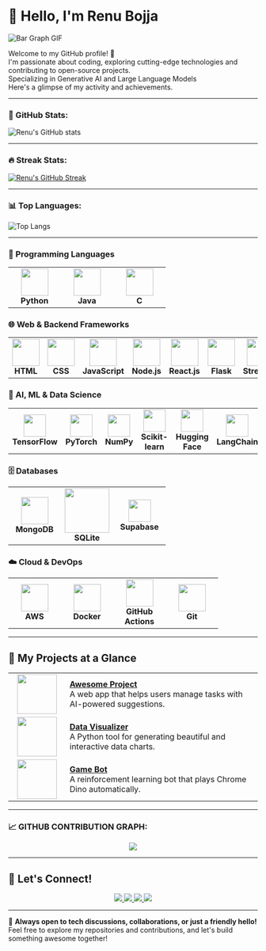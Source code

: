 # 👋 Hello, I'm Renu Bojja

![Bar Graph GIF](https://user-images.githubusercontent.com/74038190/212284100-561aa473-3905-4a80-b561-0d28506553ee.gif)

Welcome to my GitHub profile! 🌟  
I'm passionate about coding, exploring cutting-edge technologies and contributing to open-source projects.   
Specializing in Generative AI and Large Language Models   
Here's a glimpse of my activity and achievements.  

---

### 🚀 GitHub Stats:
![Renu's GitHub stats](https://github-readme-stats.vercel.app/api?username=b21renu&show=reviews,discussions_started,discussions_answered,prs_merged,prs_merged_percentage_icons=true&theme=radical)

---

### 🔥 Streak Stats:
[![Renu's GitHub Streak](https://streak-stats.demolab.com?user=b21renu&theme=radical)](https://git.io/streak-stats)

---

### 📊 Top Languages:
![Top Langs](https://github-readme-stats.vercel.app/api/top-langs/?username=b21renu&layout=compact&theme=radical)

---

<!-- 🛠️ Tools & Technology -->

<h3>🚀 Programming Languages</h3>
<table align="center">
  <tr>
    <td align="center" width="90"><img src="https://go-skill-icons.vercel.app/api/icons?i=python" width="55"/><br><b>Python</b></td>
    <td align="center" width="90"><img src="https://go-skill-icons.vercel.app/api/icons?i=java" width="55"/><br><b>Java</b></td>
    <td align="center" width="90"><img src="https://go-skill-icons.vercel.app/api/icons?i=c" width="55"/><br><b>C</b></td>
  </tr>
</table>

<h3>🌐 Web & Backend Frameworks</h3>
<table align="center">
  <tr>
    <td align="center" width="90"><img src="https://go-skill-icons.vercel.app/api/icons?i=html" width="55"/><br><b>HTML</b></td>
    <td align="center" width="90"><img src="https://go-skill-icons.vercel.app/api/icons?i=css" width="55"/><br><b>CSS</b></td>
    <td align="center" width="90"><img src="https://go-skill-icons.vercel.app/api/icons?i=javascript" width="55"/><br><b>JavaScript</b></td>
    <td align="center" width="90"><img src="https://go-skill-icons.vercel.app/api/icons?i=nodejs" width="55"/><br><b>Node.js</b></td>
    <td align="center" width="90"><img src="https://go-skill-icons.vercel.app/api/icons?i=react" width="55"/><br><b>React.js</b></td>
    <td align="center" width="90"><img src="https://go-skill-icons.vercel.app/api/icons?i=flask" width="55"/><br><b>Flask</b></td>
    <td align="center" width="90"><img src="https://go-skill-icons.vercel.app/api/icons?i=streamlit" width="55"/><br><b>Streamlit</b></td>
  </tr>
</table>

<h3>🧠 AI, ML & Data Science</h3>
<table align="center">
  <tr>
    <td align="center" width="90"><img src="https://upload.wikimedia.org/wikipedia/commons/2/2d/Tensorflow_logo.svg" width="45"/><br><b>TensorFlow</b></td>
    <td align="center" width="90"><img src="https://pytorch.org/assets/images/pytorch-logo.png" width="45"/><br><b>PyTorch</b></td>
    <td align="center" width="90"><img src="https://numpy.org/images/logo.svg" width="45"/><br><b>NumPy</b></td>
    <td align="center" width="90"><img src="https://scikit-learn.org/stable/_static/scikit-learn-logo-small.png" width="45"/><br><b>Scikit-learn</b></td>
    <td align="center" width="90"><img src="https://huggingface.co/front/assets/huggingface_logo-noborder.svg" width="45"/><br><b>Hugging Face</b></td>
    <td align="center" width="90"><img src="https://avatars.githubusercontent.com/u/104429135?s=200&v=4" width="45"/><br><b>LangChain</b></td>
  </tr>
</table>

<h3>🗄️ Databases</h3>
<table align="center">
  <tr>
    <td align="center" width="90"><img src="https://go-skill-icons.vercel.app/api/icons?i=mongodb" width="55"/><br><b>MongoDB</b></td>
    <td align="center" width="90"><img src="https://img.shields.io/badge/SQLite-003B57?style=for-the-badge&logo=sqlite&logoColor=white" width="90"/><br><b>SQLite</b></td>
    <td align="center" width="90"><img src="https://www.vectorlogo.zone/logos/supabase/supabase-icon.svg" width="45"/><br><b>Supabase</b></td>
  </tr>
</table>

<h3>☁️ Cloud & DevOps</h3>
<table align="center">
  <tr>
    <td align="center" width="90"><img src="https://go-skill-icons.vercel.app/api/icons?i=aws" width="55"/><br><b>AWS</b></td>
    <td align="center" width="90"><img src="https://go-skill-icons.vercel.app/api/icons?i=docker" width="55"/><br><b>Docker</b></td>
    <td align="center" width="90"><img src="https://go-skill-icons.vercel.app/api/icons?i=githubactions" width="55"/><br><b>GitHub Actions</b></td>
    <td align="center" width="90"><img src="https://go-skill-icons.vercel.app/api/icons?i=git" width="55"/><br><b>Git</b></td>
  </tr>
</table>

---

## 🚀 My Projects at a Glance

<table>
  <tr>
    <td width="100" align="center">
      <a href="https://github.com/b21renu/awesome-project" target="_blank">
        <img src="https://img.icons8.com/color/96/000000/code.png" width="80"/>
      </a>
    </td>
    <td>
      <b><a href="https://github.com/b21renu/awesome-project" target="_blank">Awesome Project</a></b><br>
      A web app that helps users manage tasks with AI-powered suggestions.
    </td>
  </tr>
  <tr>
    <td align="center">
      <a href="https://github.com/b21renu/data-visualizer" target="_blank">
        <img src="https://img.icons8.com/color/96/000000/combo-chart--v1.png" width="80"/>
      </a>
    </td>
    <td>
      <b><a href="https://github.com/b21renu/data-visualizer" target="_blank">Data Visualizer</a></b><br>
      A Python tool for generating beautiful and interactive data charts.
    </td>
  </tr>
  <tr>
    <td align="center">
      <a href="https://github.com/b21renu/game-bot" target="_blank">
        <img src="https://img.icons8.com/color/96/000000/game-controller.png" width="80"/>
      </a>
    </td>
    <td>
      <b><a href="https://github.com/b21renu/game-bot" target="_blank">Game Bot</a></b><br>
      A reinforcement learning bot that plays Chrome Dino automatically.
    </td>
  </tr>
</table>



---

### 📈 GITHUB CONTRIBUTION GRAPH:
<div align="center">
  <img src="https://github-readme-activity-graph.vercel.app/graph?username=b21renu&theme=synthwave-84&true&hide_border=true" />
</div>


---
## 🌟 Let's Connect!

<p align="center">
  <a href="https://github.com/b21renu" target="_blank">
    <img src="https://img.shields.io/badge/GitHub-%23181717?style=for-the-badge&logo=github&logoColor=white">
  </a>
  <a href="https://www.linkedin.com/in/renu-bojja/" target="_blank">
    <img src="https://img.shields.io/badge/LinkedIn-%230077B5?style=for-the-badge&logo=linkedin&logoColor=white">
  </a>
  <a href="mailto:renubojja.germany@gmail.com" target="_blank">
    <img src="https://img.shields.io/badge/Email-%23D14836?style=for-the-badge&logo=gmail&logoColor=white">
  </a>
  <a href="https://renu-portfolio.com" target="_blank">
    <img src="https://img.shields.io/badge/Portfolio-%239B59B6?style=for-the-badge&logo=About.me&logoColor=white">
  </a>
</p>

---

💌 **Always open to tech discussions, collaborations, or just a friendly hello!**  
Feel free to explore my repositories and contributions, and let's build something awesome together!
